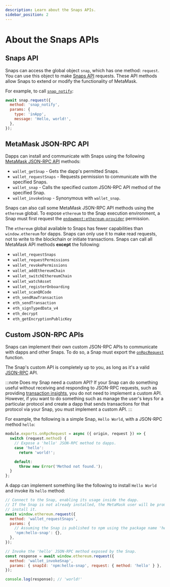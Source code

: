 ```yaml
---
description: Learn about the Snaps APIs.
sidebar_position: 2
---
```


# About the Snaps APIs

## Snaps API

Snaps can access the global object `snap`, which has one method: `request`.
You can use this object to make [Snaps API](../reference/snaps-api.md) requests.
These API methods allow Snaps to extend or modify the functionality of MetaMask.

For example, to call [`snap_notify`](../reference/snaps-api.md#snap_notify):

```js
await snap.request({
  method: 'snap_notify',
  params: {
    type: 'inApp',
    message: 'Hello, world!',
  },
});
```

## MetaMask JSON-RPC API

Dapps can install and communicate with Snaps using the following
[MetaMask JSON-RPC API](/wallet/reference/json-rpc-api) methods:

- `wallet_getSnap` - Gets the dapp's permitted Snaps.
- `wallet_requestSnaps` - Requests permission to communicate with the specified Snaps.
- `wallet_snap` - Calls the specified custom JSON-RPC API method of the specified Snap.
- `wallet_invokeSnap` - Synonymous with `wallet_snap`.

Snaps can also call some MetaMask JSON-RPC API methods using the `ethereum` global.
To expose `ethereum` to the Snap execution environment, a Snap must first request the
[`endowment:ethereum-provider`](../reference/permissions.md#endowmentethereum-provider) permission.

The `ethereum` global available to Snaps has fewer capabilities than `window.ethereum` for dapps.
Snaps can only use it to make read requests, not to write to the blockchain or initiate transactions.
Snaps can call all MetaMask API methods **except** the following:

- `wallet_requestSnaps`
- `wallet_requestPermissions`
- `wallet_revokePermissions`
- `wallet_addEthereumChain`
- `wallet_switchEthereumChain`
- `wallet_watchAsset`
- `wallet_registerOnboarding`
- `wallet_scanQRCode`
- `eth_sendRawTransaction`
- `eth_sendTransaction`
- `eth_signTypedData_v4`
- `eth_decrypt`
- `eth_getEncryptionPublicKey`

## Custom JSON-RPC APIs

Snaps can implement their own custom JSON-RPC APIs to communicate with dapps and other Snaps.
To do so, a Snap must export the [`onRpcRequest`](../reference/exports.md#onrpcrequest) function.

The Snap's custom API is completely up to you, as long as it's a valid
[JSON-RPC](https://www.jsonrpc.org/specification) API.

:::note Does my Snap need a custom API?
If your Snap can do something useful without receiving and responding to JSON-RPC requests, such as
providing [transaction insights](../reference/exports.md#ontransaction), you do not need to
implement a custom API.
However, if you want to do something such as manage the user's keys for a particular protocol and
create a dapp that sends transactions for that protocol via your Snap, you must implement a custom API.
:::

For example, the following is a simple Snap, `Hello World`, with a JSON-RPC method `hello`:

```typescript title="index.ts"
module.exports.onRpcRequest = async ({ origin, request }) => {
  switch (request.method) {
    // Expose a 'hello' JSON-RPC method to dapps.
    case 'hello':
      return 'world!';

    default:
      throw new Error('Method not found.');
  }
};
```

A dapp can implement something like the following to install `Hello World` and invoke its `hello` method:

```javascript
// Connect to the Snap, enabling its usage inside the dapp.
// If the Snap is not already installed, the MetaMask user will be prompted to
// install it.
await window.ethereum.request({
  method: 'wallet_requestSnaps',
  params: {
    // Assuming the Snap is published to npm using the package name 'hello-snap'.
    'npm:hello-snap': {},
  },
});

// Invoke the 'hello' JSON-RPC method exposed by the Snap.
const response = await window.ethereum.request({
  method: 'wallet_invokeSnap',
  params: { snapId: 'npm:hello-snap', request: { method: 'hello' } },
});

console.log(response); // 'world!'
```
